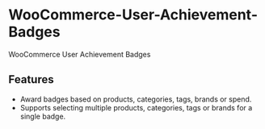 # WooCommerce-User-Achievement-Badges
WooCommerce User Achievement Badges

## Features
- Award badges based on products, categories, tags, brands or spend.
- Supports selecting multiple products, categories, tags or brands for a single badge.
